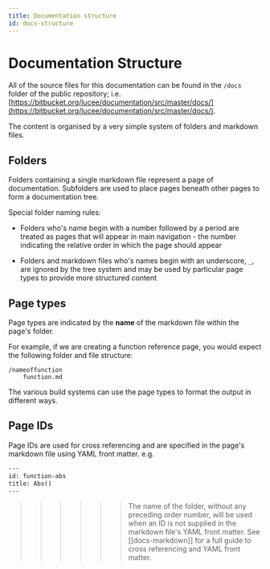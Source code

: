 ```yaml
---
title: Documentation structure
id: docs-structure
---
```


# Documentation Structure

All of the source files for this documentation can be found in the `/docs` folder of the public repository; i.e. [https://bitbucket.org/lucee/documentation/src/master/docs/](https://bitbucket.org/lucee/documentation/src/master/docs/).

The content is organised by a very simple system of folders and markdown files.

## Folders

Folders containing a single markdown file represent a page of documentation. Subfolders are used to place pages beneath other pages to form a documentation tree. 

Special folder naming rules:

* Folders who's name begin with a number followed by a period are treated as pages that will appear in main navigation - the number indicating the relative order in which the page should appear

* Folders and markdown files who's names begin with an underscore, `_`, are ignored by the tree system and may be used by particular page types to provide more structured content

## Page types

Page types are indicated by the **name** of the markdown file within the page's folder. 

For example, if we are creating a function reference page, you would expect the following folder and file structure:

```
/nameoffunction
    function.md
```

The various build systems can use the page types to format the output in different ways.


## Page IDs

Page IDs are used for cross referencing and are specified in the page's markdown file using YAML front matter. e.g.

```html
---
id: function-abs
title: Abs()
---
```

>>>>>> The name of the folder, without any preceding order number, will be used when an ID is not supplied in the markdown file's YAML front matter.
See [[docs-markdown]] for a full guide to cross referencing and YAML front matter. 